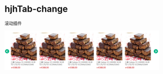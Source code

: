 hjhTab-change
=============

滚动插件

![效果图](https://github.com/jianhuayixiao/hjhTab-change/raw/master/tabImg/test.png)
